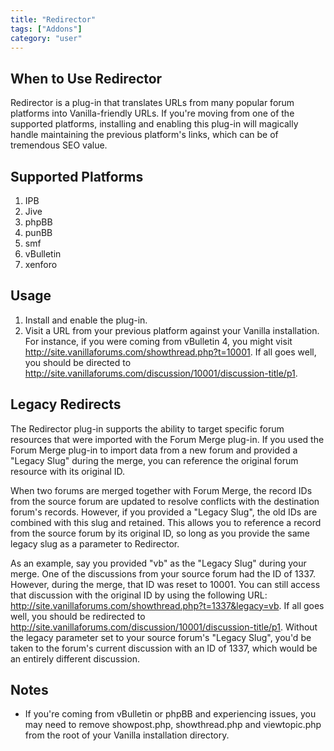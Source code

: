 ```yaml
---
title: "Redirector"
tags: ["Addons"]
category: "user"
---
```


## When to Use Redirector

Redirector is a plug-in that translates URLs from many popular forum platforms into Vanilla-friendly URLs.  If you're moving from one of the supported platforms, installing and enabling this plug-in will magically handle maintaining the previous platform's links, which can be of tremendous SEO value.

## Supported Platforms

1. IPB
2. Jive
3. phpBB
4. punBB
5. smf
6. vBulletin
7. xenforo

## Usage
1. Install and enable the plug-in.
2. Visit a URL from your previous platform against your Vanilla installation.  For instance, if you were coming from vBulletin 4, you might visit http://site.vanillaforums.com/showthread.php?t=10001.  If all goes well, you should be directed to http://site.vanillaforums.com/discussion/10001/discussion-title/p1.

## Legacy Redirects
The Redirector plug-in supports the ability to target specific forum resources that were imported with the Forum Merge plug-in.  If you used the Forum Merge plug-in to import data from a new forum and provided a "Legacy Slug" during the merge, you can reference the original forum resource with its original ID.

When two forums are merged together with Forum Merge, the record IDs from the source forum are updated to resolve conflicts with the destination forum's records.  However, if you provided a "Legacy Slug", the old IDs are combined with this slug and retained.  This allows you to reference a record from the source forum by its original ID, so long as you provide the same legacy slug as a parameter to Redirector.

As an example, say you provided "vb" as the "Legacy Slug" during your merge.  One of the discussions from your source forum had the ID of 1337.  However, during the merge, that ID was reset to 10001.  You can still access that discussion with the original ID by using the following URL: http://site.vanillaforums.com/showthread.php?t=1337&legacy=vb.  If all goes well, you should be redirected to http://site.vanillaforums.com/discussion/10001/discussion-title/p1.  Without the legacy parameter set to your source forum's "Legacy Slug", you'd be taken to the forum's current discussion with an ID of 1337, which would be an entirely different discussion.

## Notes
* If you're coming from vBulletin or phpBB and experiencing issues, you may need to remove showpost.php, showthread.php and viewtopic.php from the root of your Vanilla installation directory.
